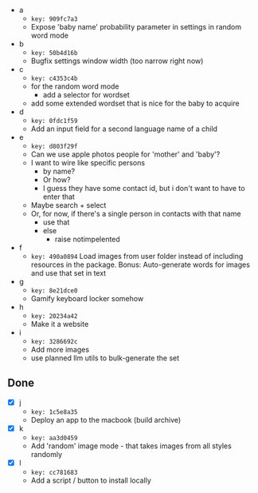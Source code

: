 - a
    - `key: 909fc7a3`
    - Expose 'baby name' probability parameter in settings in random word mode
- b
    - `key: 50b4d16b`
    - Bugfix settings window width (too narrow right now)
- c
    - `key: c4353c4b`
    - for the random word mode
        - add a selector for wordset
    - add some extended wordset that is nice for the baby to acquire
- d
    - `key: 0fdc1f59`
    - Add an input field for a second language name of a child
- e
    - `key: d803f29f`
    - Can we use apple photos people for 'mother' and 'baby'?
    - I want to wire like specific persons
        - by name?
        - Or how?
        - I guess they have some contact id, but i don't want to have to enter that
    - Maybe search + select
    - Or, for now, if there's a single person in contacts with that name
        - use that
        - else
            - raise notimpelented
- f
    - `key: 490a0894`
      Load images from user folder instead of including resources in the package. Bonus: Auto-generate words for images and use that set in text
- g
    - `key: 8e21dce0`
    - Gamify keyboard locker somehow
- h
    - `key: 20234a42`
    - Make it a website
- i
    - `key: 3286692c`
    - Add more images
    - use planned llm utils to bulk-generate the set
## Done
- [x] j
    - `key: 1c5e8a35`
    - Deploy an app to the macbook (build archive)
- [x] k
    - `key: aa3d0459`
    - Add 'random' image mode - that takes images from all styles randomly
- [x] l
    - `key: cc781683`
    - Add a script / button to install locally
